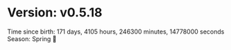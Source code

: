 # Version: v0.5.18
Time since birth: 171 days, 4105 hours, 246300 minutes, 14778000 seconds
Season: Spring 🌸
